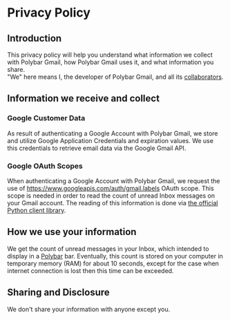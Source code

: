 # Privacy Policy

## Introduction

This privacy policy will help you understand what information we collect with Polybar Gmail, how Polybar Gmail uses it, and what information you share.  
"We" here means I, the developer of Polybar Gmail, and all its [collaborators](https://github.com/vyachkonovalov/polybar-gmail/graphs/contributors).

## Information we receive and collect

### Google Customer Data

As result of authenticating a Google Account with Polybar Gmail, we store and utilize Google Application Credentials and expiration values. We use this credentials to retrieve email data via the Google Gmail API.

### Google OAuth Scopes

When authenticating a Google Account with Polybar Gmail, we request the use of https://www.googleapis.com/auth/gmail.labels OAuth scope. This scope is needed in order to read the count of unread Inbox messages on your Gmail account. The reading of this information is done via [the official Python client library](https://github.com/googleapis/google-api-python-client).

## How we use your information

We get the count of unread messages in your Inbox, which intended to display in a [Polybar](https://github.com/polybar/polybar) bar. Eventually, this count is stored on your computer in temporary memory (RAM) for about 10 seconds, except for the case when internet connection is lost then this time can be exceeded.

## Sharing and Disclosure

We don't share your information with anyone except you.
